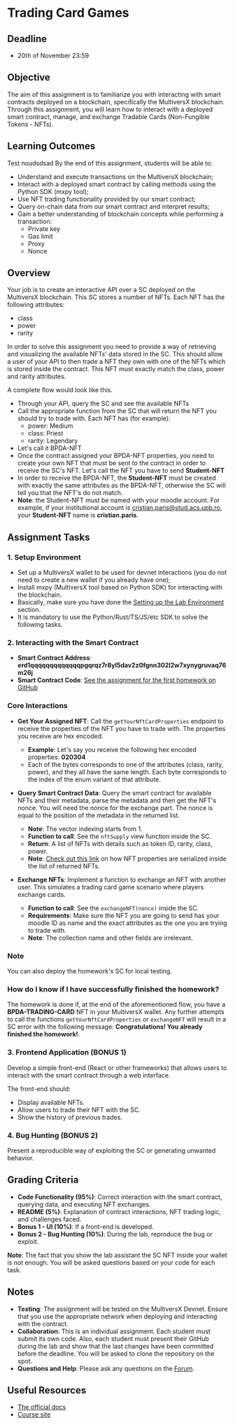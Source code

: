 # Trading Card Games

## Deadline

- 20th of November 23:59

## Objective

The aim of this assignment is to familiarize you with interacting with smart contracts deployed on a blockchain, specifically the MultiversX blockchain. Through this assignment, you will learn how to interact with a deployed smart contract, manage, and exchange  Tradable Cards (Non-Fungible Tokens - NFTs).

## Learning Outcomes
Test noudsdsad
By the end of this assignment, students will be able to:

- Understand and execute transactions on the MultiversX blockchain;
- Interact with a deployed smart contract by calling methods using the Python SDK (mxpy tool);
- Use NFT trading functionality provided by our smart contract;
- Query on-chain data from our smart contract and interpret results;
- Gain a better understanding of blockchain concepts while performing a transaction:
  - Private key
  - Gas limit
  - Proxy
  - Nonce

## Overview

Your job is to create an interactive API over a SC deployed on the MultiversX blockchain. This SC stores a number of NFTs. Each NFT has the following attributes:

- class
- power
- rarity

In order to solve this assignment you need to provide a way of retrieving and visualizing
the available NFTs' data stored in the SC. This should allow a user of your API to then trade
a NFT they own with one of the NFTs which is stored inside the contract. This NFT must exactly match the class, power and rarity attributes.

A complete flow would look like this.

- Through your API, query the SC and see the available NFTs
- Call the appropriate function from the SC that will return the NFT you should try to trade with. Each NFT has (for example):
  - power: Medium
  - class: Priest
  - rarity: Legendary
- Let's call it BPDA-NFT
- Once the contract assigned your BPDA-NFT properties, you need to create your own NFT that must be sent to the contract in order to receive the SC's NFT. Let's call the NFT you have to send **Student-NFT**
- In order to receive the BPDA-NFT, the **Student-NFT** must be created with exactly the same
attributes as the BPDA-NFT, otherwise the SC will tell you that the NFT's do not match.
- **Note**: the Student-NFT must be named with your moodle account. For example, if your institutional account is cristian.paris@stud.acs.upb.ro, your **Student-NFT** name is **cristian.paris**.

## Assignment Tasks

### 1. Setup Environment

- Set up a MultiversX wallet to be used for devnet interactions (you do not need to create a new wallet if you already have one);
- Install mxpy (MultiversX tool based on Python SDK) for interacting with the blockchain.
- Basically, make sure you have done the [Setting up the Lab Environment](https://cs-pub-ro.github.io/blockchain-protocols-and-distributed-applications/Practical%20Sessions/Env%20Setup/setup) section.
- It is mandatory to use the Python/Rust/TS/JS/etc SDK to solve the following tasks.

### 2. Interacting with the Smart Contract

- **Smart Contract Address**: **erd1qqqqqqqqqqqqqpgqrqz7r8yl5dav2z0fgnn302l2w7xynygruvaq76m26j**
- **Smart Contract Code**: [See the assignment for the first homework on GitHub](https://github.com/cs-pub-ro/blockchain-protocols-and-distributed-applications/tree/main/assignments/tema-1)

### Core Interactions

- **Get Your Assigned NFT**: Call the `getYourNftCardProperties` endpoint to receive the properties of the NFT you have to trade with. The properties you receive are hex encoded.
  - **Example**: Let's say you receive the following hex encoded properties: **020304**
  - Each of the bytes corresponds to one of the attributes (class, rarity, power), and they all have the same length. Each byte corresponds to the index of the enum variant of that attribute.

- **Query Smart Contract Data**: Query the smart contract for available NFTs and their metadata, parse the metadata and then get the NFT's nonce. You will need the nonce for the exchange part. The nonce is equal to the position of the metadata in the returned list.
  - **Note**: The vector indexing starts from 1.
  - **Function to call**: See the `nftSupply` view function inside the SC.
  - **Return**: A list of NFTs with details such as token ID, rarity, class, power.
  - **Note**: [Check out this link](https://docs.multiversx.com/developers/developer-reference/sc-api-functions#get_esdt_token_data) on how NFT properties are serialized inside the list of returned NFTs.

- **Exchange NFTs**: Implement a function to exchange an NFT with another user. This simulates a trading card game scenario where players exchange cards.
  - **Function to call**: See the `exchangeNFT(nonce)` inside the SC.
  - **Requirements**: Make sure the NFT you are going to send has your moodle ID as name and the exact attributes as the one you are trying to trade with.
  - **Note**: The collection name and other fields are irrelevant.

### Note

You can also deploy the homework's SC for local testing.

### How do I know if I have successfully finished the homework?

The homework is done if, at the end of the aforementioned flow, you have a **BPDA-TRADING-CARD** NFT in your MultiversX wallet. Any further attempts to call the functions `getYourNftCardProperties` or `exchangeNFT` will result in a SC error with the following message: **Congratulations! You already finished the homework!**.

### 3. Frontend Application (BONUS 1)

Develop a simple front-end (React or other frameworks) that allows users to interact with the smart contract through a web interface.

The front-end should:

- Display available NFTs.
- Allow users to trade their NFT with the SC.
- Show the history of previous trades.

### 4. Bug Hunting (BONUS 2)

Present a reproducible way of exploiting the SC or generating unwanted behavior.

## Grading Criteria

- **Code Functionality (95%)**: Correct interaction with the smart contract, querying data, and executing NFT exchanges.
- **README (5%)**: Explanation of contract interactions, NFT trading logic, and challenges faced.
- **Bonus 1 - UI (10%)**: If a front-end is developed.
- **Bonus 2 - Bug Hunting (10%)**: During the lab, reproduce the bug or exploit.

**Note**: The fact that you show the lab assistant the SC NFT inside your wallet is not enough. You will be asked questions based on your code for each task.

## Notes

- **Testing**: The assignment will be tested on the MultiversX Devnet. Ensure that you use the appropriate network when deploying and interacting with the contract.
- **Collaboration**: This is an individual assignment. Each student must submit its own code. Also, each student must present their GitHub during the lab and show that the last changes have been committed before the deadline. You will be asked to clone the repository on the spot.
- **Questions and Help**: Please ask any questions on the [Forum](https://curs.upb.ro/2024/mod/forum/view.php?id=56665).

## Useful Resources

- [The official docs](https://docs.multiversx.com/)
- [Course site](https://cs-pub-ro.github.io/blockchain-protocols-and-distributed-applications/)
